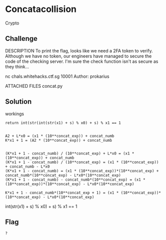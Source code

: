 # Concatacollision
Crypto

## Challenge 

DESCRIPTION
To print the flag, looks like we need a 2FA token to verify. Although we have no token, our engineers have managed to secure the code of the checking server. I'm sure the check function isn't as secure as they think...

nc chals.whitehacks.ctf.sg 10001
Author: prokarius

ATTACHED FILES
concat.py


## Solution

workings

	return int(str(int(str(x1) + s) % x0) + s) % x1 == 1


	A2 + L*x0 = (x1 * (10**concat_exp)) + concat_numb
	K*x1 + 1 = (A2 * (10**concat_exp)) + concat_numb


	(K*x1 + 1 - concat_numb) / (10**concat_exp) + L*x0 = (x1 * (10**concat_exp)) + concat_numb
	(K*x1 + 1 - concat_numb) / (10**concat_exp) = (x1 * (10**concat_exp)) + concat_numb - L*x0 
	(K*x1 + 1 - concat_numb) = (x1 * (10**concat_exp))*(10**concat_exp) + concat_numb*(10**concat_exp) - L*x0*(10**concat_exp) 
	(K*x1 + 1 - concat_numb) - concat_numb*(10**concat_exp) = (x1 * (10**concat_exp))*(10**concat_exp) - L*x0*(10**concat_exp) 

	K*x1 + 1 - concat_numb*(10**concat_exp + 1) = (x1 * (10**concat_exp))*(10**concat_exp) - L*x0*(10**concat_exp) 

int(str(x1) + s) % x0) + s) % x1 == 1

## Flag

	?